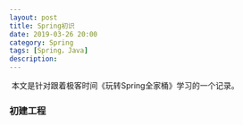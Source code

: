```yaml
---
layout: post
title: Spring初识
date: 2019-03-26 20:00
category: Spring
tags: [Spring，Java]
description: 
---
```


​	本文是针对跟着极客时间《玩转Spring全家桶》学习的一个记录。

### 初建工程

